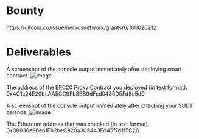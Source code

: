 # Bounty 
https://gitcoin.co/issue/nervosnetwork/grants/6/100026212

# Deliverables
A screenshot of the console output immediately after deploying smart contract.
![image](https://user-images.githubusercontent.com/9086733/128265177-bae50d6b-f9e2-43a1-acab-c61c688c89fb.png)

The address of the ERC20 Proxy Contract you deployed (in text format).  
0x4C1c24E20bcAA5CC9Fb8BB9dFcd0486D5Fd8e5d0

A screenshot of the console output immediately after checking your SUDT balance.
![image](https://user-images.githubusercontent.com/9086733/128265334-875dcea8-58d6-4ce6-b52c-5fc1476cb22c.png)

The Ethereum address that was checked (in text format).
0x08930e96eb1FA2beC920a309443Ed45f7d1f5C28

